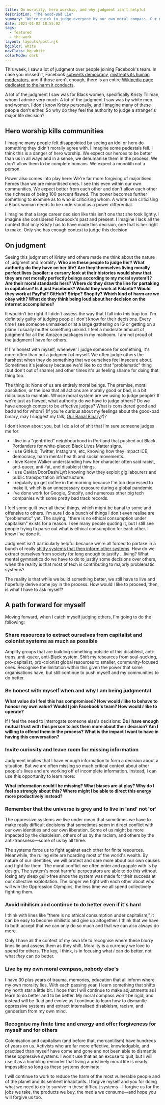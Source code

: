 ```yaml
---
title: On morality, hero worship, and why judgment isn't helpful
description: "The Good-Bad Lie"
summary: "We're quick to judge everyone by our own moral compass. Our north star is just that: ours."
date: 2021-01-02 18:55:02
tags:
  - featured
  - the-work
layout: layouts/post.njk
bgColor: white
navClass: bg-white
colorMode: dark
---
```


This week, I saw a lot of judgment over people joining Facebook's team. In case you missed it, Facebook [subverts democracy](https://www.theatlantic.com/technology/archive/2017/10/what-facebook-did/542502/), [mistreats its human moderators](https://www.theatlantic.com/technology/archive/2017/10/what-facebook-did/542502/), and if those aren't enough, there is an entire [Wikipedia page dedicated to the harm it conducts](https://en.wikipedia.org/wiki/Criticism_of_Facebook).

A lot of the judgment I saw was for Black women, specifically Kristy Tillman, whom I admire very much. A lot of the judgment I saw was by white men and women. I don't know Kristy personally, and I imagine many of these people don't either. So why do they feel the authority to judge a stranger's major life decision?

## Hero worship kills communities

I imagine many people felt disappointed by seeing an idol or hero do something they didn't morally agree with. I imagine some pedestals fell. I think this is a danger of hero worship. We expect our heroes to be better than us in all ways and in a sense, we dehumanise them in the process. We don't allow them to be complete humans. We expect a monolith not a person.

Power also comes into play here: We're far more forgiving of majoritised heroes than we are minoritised ones. I see this even within our own communities. We expect better from each other and don't allow each other the richness of being 100 percent flawed. The power becomes further something to examine as to who is criticising whom: A white man criticising a Black woman needs to be understood as a power differential.

I imagine that a large career decision like this isn't one that she took lightly. I imagine she considered Facebook's past and present. I imagine I lack all the context that only Kristy has to have made this decision, one that is her right to make. Only she has enough context to judge this decision.

## On judgment

Seeing this judgment of Kristy and others made me think about the nature of judgment and morality. **Who are these people to judge her? What authority do they have on her life? Are they themselves living morally perfect lives (spoiler: a cursory look at their histories would show that they are not morally perfectly beings according to my moral system!)? Are their moral standards hers? Where do they draw the line for partaking in capitalism? Is it just Facebook? Would they work at Palantir? Would they work at PayPal? GitHub? Stripe? Shopify? Which kind of harm are we okay with? What do they think being loud about her decision on the internet accomplishes?**

It wouldn't be right if I didn't assess the way that I fall into this trap too. I'm definitely guilty of judging people I don't know for their decisions. Every time I see someone unmasked or at a large gathering on IG or getting on a plane I usually mutter something unkind. I feel a moderate amount of judgment for all the Amazon packages in my mailroom. I am not proud of the judgment I have for others.

If I'm honest with myself, whenever I judge someone for something, it's more often than not a judgment of myself. We often judge others the harshest when they do something that we ourselves feel insecure about. Sometimes it's jealousy because we'd like to do that "problematic" thing (but don't out of shame) and other times it's us feeling shame for doing that thing too.

The thing is: None of us are entirely moral beings. The premise, moral absolution, or the idea that all actions are morally good or bad, is a bit ridiculous to maintain. Whose moral system are we using to judge people? If we're just as flawed, what authority do we have to judge others? Do we have enough context to be effective judges? What is considered good and bad and for whom? (If you're curious about my feelings about the good-bad binary, may I suggest my talk, [Our Banal Binary](https://www.youtube.com/watch?v=s3C88R-WIro)?)?

I don't know about you, but I do a lot of shit that I'm sure someone judges me for:
- I live in a "gentrified" neighbourhood in Portland that pushed out Black Portlanders for white-placed Black Lives Matter signs.
- I use GitHub, Twitter, Instagram, etc, knowing how they impact ICE, democracy, harm mental health and social movements.
- I love Karen Walker understanding how her character often said racist, anti-queer, anti-fat, and disableist things.
- I use Caviar/DoorDash/Lyft knowing how they exploit gig labourers and public transportation infrastructure.
- I regularly go get coffee in the morning because I'm too depressed to make it, which is an unnecessary exposure during a global pandemic.
- I've done work for Google, Shopify, and numerous other big tech companies with some pretty bad track records.

I feel some guilt over all these things, which might be banal to some and offensive to others. I'm sure I do a bunch of things I don't even realise are "problematic" yet. The saying, "there is no ethical consumption under capitalism" exists for a reason. I see many people quoting it, but I still see people trying to parse out what is ethical consumption for each other. I know I've done it.

Judgment isn't particularly helpful because we're all forced to partake in a bunch of really [shitty systems that then inform other systems](https://www.youtube.com/watch?v=TzGfBV67Tac). How do we extract ourselves from society for long enough to justify ...living? What mental gymnastics do we have to do to justify some decisions over others, when the reality is that most of tech is contributing to majorly problematic systems?

The reality is that while we build something better, we still have to live and hopefully derive some joy in the process. How would I like to proceed, then, is what I have to ask myself?

## A path forward for myself

Moving forward, when I catch myself judging others, I'm going to do the following:

### Share resources to extract ourselves from capitalist and colonist systems as much as possible

Amplify groups that are building something outside of this disableist, anti-trans, anti-queer, anti-Black system. Shift my resources from soul-sucking, pro-capitalist, pro-colonist global resources to smaller, community-focused ones. Recognise the limitation within this given the power that some organisations have, but still continue to push myself and my communities to do better.

### Be honest with myself when and why I am being judgmental

**What value do I feel this has compromised? How would *I* like to behave to honour my own value? Would *I* join Facebook's team? How would *I* like to operate?**

If I feel the need to interrogate someone else's decisions: **Do I have enough mutual trust with this person to ask them more about their decision? Am I willing to offend them in the process? What is the impact I want to have in having this conversation?**

### Invite curiosity and leave room for missing information

Judgment implies that I have enough information to form a decision about a situation. But we are often missing so much critical context about other people's lives and are working off of incomplete information. Instead, I can use this opportunity to learn more:

**What information could I be missing? What biases are at play? Why do I feel so strongly about this? Where might I be able to direct this energy more productively instead?**

### Remember that the universe is grey and to live in 'and' not 'or'

The oppressive systems we live under mean that sometimes we have to make really difficult decisions that sometimes seem in direct conflict with our own identities and our own liberation. Some of us might be more impacted by the disableism, others of us by the racism, and others by the anti-transness—some of us by all three.

The systems force us to fight against each other for finite resources. Meanwhile, the ruling elite are hoarding most of the world's wealth. By nature of our identities, we will protect and care more about our own causes and fight for them. The moral conflict we often enter and grapple with is by design. The system's most harmful perpetrators are able to do this without losing any sleep guilt-free since the system was made for their success at our collective exploitation. The longer we fight with each other about who will win the Oppression Olympics, the less time we all spend collectively fighting them.

### Avoid nihilism and continue to do better even if it's hard

I think with lines like "there is no ethical consumption under capitalism," it can be easy to become nihilistic and give up altogether. I think that we have to both accept that we can only do so much and that we can also always do more.

Only I have all the context of my own life to recognise where these blurry lines lie and assess them as they shift. Morality is a currency we love to spend for others. The key, I think, is in focusing what *I* can do better, not what *they* can do better.

### Live by my own moral compass, nobody else's

I have 30 plus years of trauma, memories, education that all inform where my own morality lies. With each passing year, I learn something that shifts my north star a little bit. I hope that I will continue to make adjustments as I learn to do better and to be better. My moral compass won't be rigid, and instead will be fluid and evolve as I continue to learn how to dismantle oppressive systems and extract internalised disableism, racism, and genderism from my own mind.

### Recognise my finite time and energy and offer forgiveness for myself and for others

Colonisation and capitalism (and before that, mercantilism) have hundreds of years on us. Activists who are far more effective, knowledgable, and practised than myself have come and gone and not been able to dismantle these oppressive systems. I won't use that as an excuse to quit, but I will use it as a humbling reminder that living a pristinely moral life is nearly impossible so long as these systems dominate.

I will continue to work to reduce the harm of the most vulnerable people and of the planet and its sentient inhabitants. I forgive myself and you for doing what we need to do to survive in these difficult systems—I forgive us for the jobs we take, the products we buy, the media we consume—and hope you will forgive us too.



